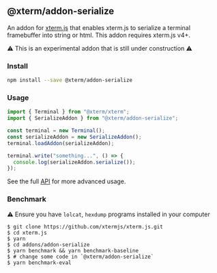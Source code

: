 ## @xterm/addon-serialize

An addon for [xterm.js](https://github.com/xtermjs/xterm.js) that enables xterm.js to serialize a terminal framebuffer into string or html. This addon requires xterm.js v4+.

⚠️ This is an experimental addon that is still under construction ⚠️

### Install

```bash
npm install --save @xterm/addon-serialize
```

### Usage

```ts
import { Terminal } from "@xterm/xterm";
import { SerializeAddon } from "@xterm/addon-serialize";

const terminal = new Terminal();
const serializeAddon = new SerializeAddon();
terminal.loadAddon(serializeAddon);

terminal.write("something...", () => {
  console.log(serializeAddon.serialize());
});
```

See the full [API](https://github.com/xtermjs/xterm.js/blob/master/addons/addon-serialize/typings/addon-serialize.d.ts) for more advanced usage.

### Benchmark

⚠️ Ensure you have `lolcat`, `hexdump` programs installed in your computer

```shell
$ git clone https://github.com/xtermjs/xterm.js.git
$ cd xterm.js
$ yarn
$ cd addons/addon-serialize
$ yarn benchmark && yarn benchmark-baseline
$ # change some code in `@xterm/addon-serialize`
$ yarn benchmark-eval
```
